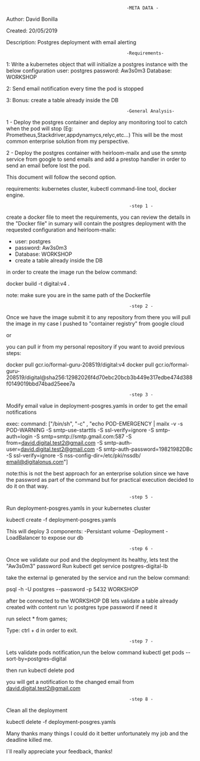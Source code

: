                                                  -META DATA -
Author: David Bonilla

Created: 20/05/2019

Description: Postgres deployment with email alerting

                                                 -Requirements-
                                                 
1: Write a kubernetes object that will initialize a postgres instance with the below configuration
  user: postgres
  password: Aw3s0m3
  Database: WORKSHOP
  
2: Send email notification every time the pod is stopped 

3: Bonus: create a table already inside the DB

                                                 -General Analysis-

1 - Deploy the postgres container and deploy any monitoring tool to catch when the pod will stop (Eg: Prometheus,Stackdriver,appdynamycs,relyc,etc...) This will be the most common enterprise solution from my perspective.

2 - Deploy the postgres container with heirloom-mailx and use the smntp service from google to send emails and add a prestop handler in order to send an email before lost the pod. 
         

This document will follow the second option.

requirements:
kubernetes cluster, kubectl command-line tool, docker engine. 

                                                  -step 1 -
create a docker file to meet the requirements, you can review the details in the "Docker file" in sumary will contain the postgres deployment with the requested configuration and heirloom-mailx:
  - user: postgres
  - password: Aw3s0m3
  - Database: WORKSHOP
  - create a table already inside the DB

in order to create the image run the below command:

docker build -t digital:v4 .

note: make sure you are in the same path of the Dockerfile

                                                  -step 2 -
Once we have the image submit it to any repository from there you will pull the image in my case I pushed to "container registry" from google cloud

or

you can pull ir from my personal repository if you want to avoid previous steps:

docker pull gcr.io/formal-guru-208519/digital:v4
docker pull gcr.io/formal-guru-208519/digital@sha256:12982026f4d70ebc20bcb3b449e317edbe474d388f0149019bbd74bad25eee7a

                                                  
                                                  -step 3 -
                                                  
Modify email value in deployment-posgres.yamls in order to get the email notifications

exec:
    command: ["/bin/sh", "-c" , "echo POD-EMERGENCY | mailx -v -s POD-WARNING -S smtp-use-starttls -S ssl-verify=ignore -S smtp-auth=login -S smtp=smtp://smtp.gmail.com:587 -S from=david.digital.test2@gmail.com -S smtp-auth-user=david.digital.test2@gmail.com -S smtp-auth-password=19821982DBc -S ssl-verify=ignore -S nss-config-dir=/etc/pki/nssdb/  <email@digitalonus.com>"]

note:this is not the best approach for an enterprise solution since we have the password as part of the command but for practical execution decided to do it on that way.
                                                  
                                                  -step 5 - 
Run deployment-posgres.yamls in your kubernetes cluster 

kubectl create -f deployment-posgres.yamls

This will deploy 3 components:
-Persistant volume
-Deployment 
-LoadBalancer to expose our db

                                                  -step 6 -
Once we validate our pod and the deployment its healthy, lets test the "Aw3s0m3" password
Run
kubectl get service postgres-digital-lb

take the external ip generated by the service and run the below command:

psql -h <ExternalIP> -U postgres --password -p 5432 WORKSHOP
  
after be connected to the WORKSHOP DB lets validate a table already created with content 
run
\c postgres
type password if need it 

run
select * from games;


Type: ctrl + d in order to exit.

                                                  
                                                  -step 7 -
Lets validate pods notification,run the below command
kubectl get pods --sort-by=postgres-digital

then run
kubectl delete pod <pod name>
  
you will get a notification to the changed email from david.digital.test2@gmail.com                       
                                                  
                                                  -step 8 -
Clean all the deployment                                        
                                                  
kubectl delete -f deployment-posgres.yamls


Many thanks many things I could do it better unfortunately my job and the deadline killed me. 

I´ll really appreciate your feedback, thanks!


 
                                                                               






